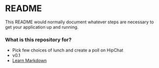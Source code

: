 # README #

This README would normally document whatever steps are necessary to get your application up and running.

### What is this repository for? ###

* Pick few choices of lunch and create a poll on HipChat
* v0.1
* [Learn Markdown](https://bitbucket.org/tutorials/markdowndemo)